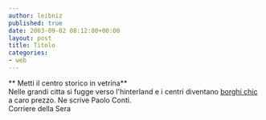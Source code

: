 ```yaml
---
author: leibniz
published: true
date: 2003-09-02 08:12:00+00:00
layout: post
title: Titolo
categories:
- web
---
```


 **   Metti il centro storico in vetrina**   
Nelle grandi citta si fugge verso l'hinterland e i centri diventano  [ borghi chic ](http://www.corriere.it/edicola/index.jsp?path=INTERNI&doc=CONTI)a caro prezzo. Ne scrive Paolo Conti.   
Corriere della Sera
